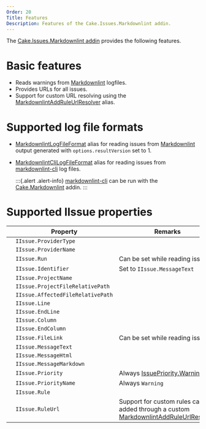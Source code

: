 ```yaml
---
Order: 20
Title: Features
Description: Features of the Cake.Issues.Markdownlint addin.
---
```

The [Cake.Issues.Markdownlint addin] provides the following features.

# Basic features

* Reads warnings from [Markdownlint] logfiles.
* Provides URLs for all issues.
* Support for custom URL resolving using the [MarkdownlintAddRuleUrlResolver] alias.

# Supported log file formats

* [MarkdownlintLogFileFormat] alias for reading issues from [Markdownlint] output generated with `options.resultVersion` set to 1.
* [MarkdownlintCliLogFileFormat] alias for reading issues from [markdownlint-cli] log files.

  :::{.alert .alert-info}
  [markdownlint-cli] can be run with the [Cake.Markdownlint] addin.
  :::

# Supported IIssue properties

|                                                                    | Property                          | Remarks                          |
|--------------------------------------------------------------------|-----------------------------------|----------------------------------|
| <span class="glyphicon glyphicon-ok" style="color:green"></span>   | `IIssue.ProviderType`             |                                  |
| <span class="glyphicon glyphicon-ok" style="color:green"></span>   | `IIssue.ProviderName`             |                                  |
| <span class="glyphicon glyphicon-remove" style="color:red"></span> | `IIssue.Run`                      | Can be set while reading issues  |
| <span class="glyphicon glyphicon-ok" style="color:green"></span>   | `IIssue.Identifier`               | Set to `IIssue.MessageText`      |
| <span class="glyphicon glyphicon-remove" style="color:red"></span> | `IIssue.ProjectName`              |                                  |
| <span class="glyphicon glyphicon-remove" style="color:red"></span> | `IIssue.ProjectFileRelativePath`  |                                  |
| <span class="glyphicon glyphicon-ok" style="color:green"></span>   | `IIssue.AffectedFileRelativePath` |                                  |
| <span class="glyphicon glyphicon-ok" style="color:green"></span>   | `IIssue.Line`                     |                                  |
| <span class="glyphicon glyphicon-remove" style="color:red"></span> | `IIssue.EndLine`                  |                                  |
| <span class="glyphicon glyphicon-remove" style="color:red"></span> | `IIssue.Column`                   |                                  |
| <span class="glyphicon glyphicon-remove" style="color:red"></span> | `IIssue.EndColumn`                |                                  |
| <span class="glyphicon glyphicon-remove" style="color:red"></span> | `IIssue.FileLink`                 | Can be set while reading issues  |
| <span class="glyphicon glyphicon-ok" style="color:green"></span>   | `IIssue.MessageText`              |                                  |
| <span class="glyphicon glyphicon-remove" style="color:red"></span> | `IIssue.MessageHtml`              |                                  |
| <span class="glyphicon glyphicon-remove" style="color:red"></span> | `IIssue.MessageMarkdown`          |                                  |
| <span class="glyphicon glyphicon-ok" style="color:green"></span>   | `IIssue.Priority`                 | Always [IssuePriority.Warning]   |
| <span class="glyphicon glyphicon-ok" style="color:green"></span>   | `IIssue.PriorityName`             | Always `Warning`                 |
| <span class="glyphicon glyphicon-ok" style="color:green"></span>   | `IIssue.Rule`                     |                                  |
| <span class="glyphicon glyphicon-ok" style="color:green"></span>   | `IIssue.RuleUrl`                  | Support for custom rules can be added through a custom [MarkdownlintAddRuleUrlResolver] |

[Cake.Issues.Markdownlint addin]: https://www.nuget.org/packages/Cake.Issues.Markdownlint
[Markdownlint]: https://github.com/DavidAnson/markdownlint
[markdownlint-cli]: https://github.com/igorshubovych/markdownlint-cli
[Cake.Markdownlint]: https://www.nuget.org/packages/Cake.Markdownlint/
[MarkdownlintAddRuleUrlResolver]: ../../../api/Cake.Issues.Markdownlint/MarkdownlintIssuesAliases/2EE35F55
[MarkdownlintLogFileFormat]: ../../../api/Cake.Issues.Markdownlint/MarkdownlintIssuesAliases/EBFF674A
[MarkdownlintCliLogFileFormat]: ../../../api/Cake.Issues.Markdownlint/MarkdownlintIssuesAliases/B518F49E
[IssuePriority.Warning]: ../../../api/Cake.Issues/IssuePriority/7A0CE07F
